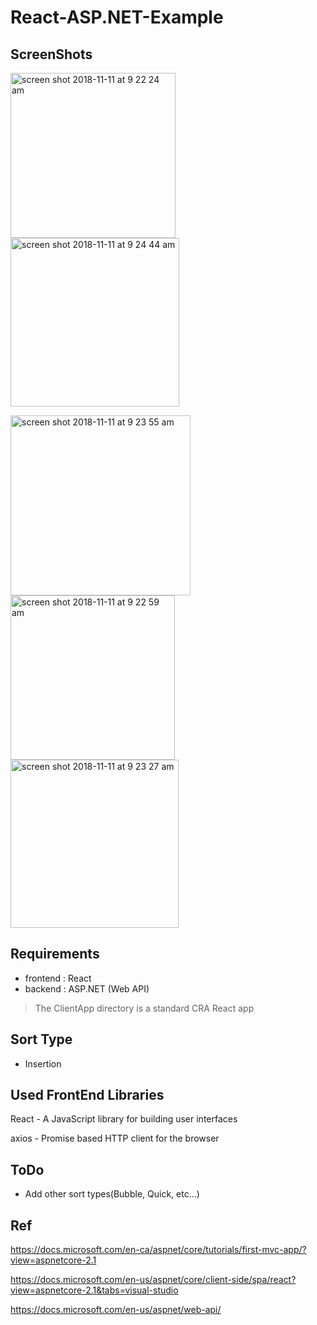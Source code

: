 React-ASP.NET-Example
=====================

ScreenShots
-----------
<img width="264" alt="screen shot 2018-11-11 at 9 22 24 am" src="https://user-images.githubusercontent.com/35698619/48314183-cf8ede00-e593-11e8-8953-895b8d4e42d9.png">

<img width="270" alt="screen shot 2018-11-11 at 9 24 44 am" src="https://user-images.githubusercontent.com/35698619/48314185-cf8ede00-e593-11e8-9ece-094a1fc363b6.png">

<img width="288" alt="screen shot 2018-11-11 at 9 23 55 am" src="https://user-images.githubusercontent.com/35698619/48314182-cf8ede00-e593-11e8-8fd1-fdec2894b4ad.png"><img width="263" alt="screen shot 2018-11-11 at 9 22 59 am" src="https://user-images.githubusercontent.com/35698619/48314184-cf8ede00-e593-11e8-9dc2-94f4108e8f6c.png"><img width="269" alt="screen shot 2018-11-11 at 9 23 27 am" src="https://user-images.githubusercontent.com/35698619/48314186-cf8ede00-e593-11e8-9621-1422ddd3933c.png">

Requirements
------------
- frontend : React
- backend : ASP.NET (Web API)
> The ClientApp directory is a standard CRA React app

Sort Type
---------
- Insertion


Used FrontEnd Libraries
-----------------------
React - A JavaScript library for building user interfaces

axios - Promise based HTTP client for the browser


ToDo
-----
- Add other sort types(Bubble, Quick, etc...)


Ref
---
https://docs.microsoft.com/en-ca/aspnet/core/tutorials/first-mvc-app/?view=aspnetcore-2.1

https://docs.microsoft.com/en-us/aspnet/core/client-side/spa/react?view=aspnetcore-2.1&tabs=visual-studio

https://docs.microsoft.com/en-us/aspnet/web-api/
